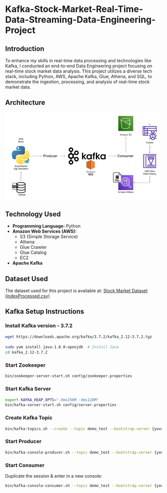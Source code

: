 # Kafka-Stock-Market-Real-Time-Data-Streaming-Data-Engineering-Project

## Introduction
To enhance my skills in real-time data processing and technologies like Kafka, I conducted an end-to-end Data Engineering project focusing on real-time stock market data analysis. This project utilizes a diverse tech stack, including Python, AWS, Apache Kafka, Glue, Athena, and SQL, to demonstrate the ingestion, processing, and analysis of real-time stock market data.

## Architecture

![Project Architecture Diagram](Architecture.jpg)

## Technology Used
- **Programming Language:** Python
- **Amazon Web Services (AWS):**
  - S3 (Simple Storage Service)
  - Athena
  - Glue Crawler
  - Glue Catalog
  - EC2
- **Apache Kafka**

## Dataset Used
The dataset used for this project is available at:
[Stock Market Dataset (indexProcessed.csv)](https://github.com/darshilparmar/stock-market-kafka-data-engineering-project/blob/main/indexProcessed.csv)

## Kafka Setup Instructions

### Install Kafka version - 3.7.2
```sh
wget https://downloads.apache.org/kafka/3.7.2/kafka_2.12-3.7.2.tgz

sudo yum install java-1.8.0-openjdk  # Install Java
cd kafka_2.12-3.7.2
```

### Start Zookeeper
```sh
bin/zookeeper-server-start.sh config/zookeeper.properties
```

### Start Kafka Server
```sh
export KAFKA_HEAP_OPTS="-Xmx256M -Xms128M"
bin/kafka-server-start.sh config/server.properties
```

### Create Kafka Topic
```sh
bin/kafka-topics.sh --create --topic demo_test --bootstrap-server {your IP address here}:9092 --replication-factor 1 --partitions 1
```

### Start Producer
```sh
bin/kafka-console-producer.sh --topic demo_test --bootstrap-server {your IP address here}:9092
```

### Start Consumer
Duplicate the session & enter in a new console:
```sh
bin/kafka-console-consumer.sh --topic demo_test --bootstrap-server {your IP address here}:9092
```